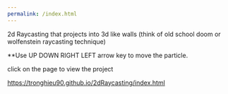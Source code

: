```yaml
---
permalink: /index.html
---
```


2d Raycasting that projects into 3d like walls (think of old school doom or wolfenstein raycasting technique)

**Use UP DOWN RIGHT LEFT arrow key to move the particle.

click on the page to view the project

https://tronghieu90.github.io/2dRaycasting/index.html
